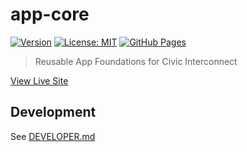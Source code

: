 # app-core

[![Version](https://img.shields.io/badge/version-v0.0.2-blue)](https://github.com/civic-interconnect/app-core/releases)
[![License: MIT](https://img.shields.io/badge/license-MIT-green.svg)](https://opensource.org/licenses/MIT)
[![GitHub Pages](https://img.shields.io/badge/GitHub%20Pages-Live-brightgreen)](https://civic-interconnect.github.io/app-core/)


> Reusable App Foundations for Civic Interconnect

[View Live Site](https://civic-interconnect.github.io/app-core/)

## Development

See [DEVELOPER.md](./DEVELOPER.md)
